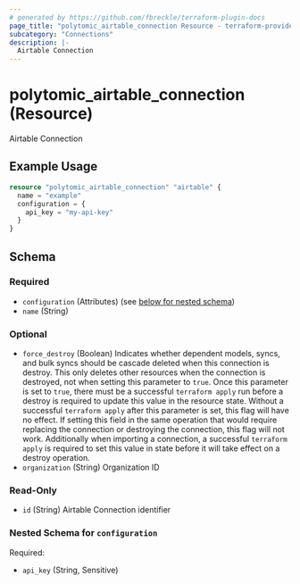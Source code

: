 ```yaml
---
# generated by https://github.com/fbreckle/terraform-plugin-docs
page_title: "polytomic_airtable_connection Resource - terraform-provider-polytomic"
subcategory: "Connections"
description: |-
  Airtable Connection
---
```


# polytomic_airtable_connection (Resource)

Airtable Connection

## Example Usage

```terraform
resource "polytomic_airtable_connection" "airtable" {
  name = "example"
  configuration = {
    api_key = "my-api-key"
  }
}
```

<!-- schema generated by tfplugindocs -->
## Schema

### Required

- `configuration` (Attributes) (see [below for nested schema](#nestedatt--configuration))
- `name` (String)

### Optional

- `force_destroy` (Boolean) Indicates whether dependent models, syncs, and bulk syncs should be cascade deleted when this connection is destroy. This only deletes other resources when the connection is destroyed, not when setting this parameter to `true`. Once this parameter is set to `true`, there must be a successful `terraform apply` run before a destroy is required to update this value in the resource state. Without a successful `terraform apply` after this parameter is set, this flag will have no effect. If setting this field in the same operation that would require replacing the connection or destroying the connection, this flag will not work. Additionally when importing a connection, a successful `terraform apply` is required to set this value in state before it will take effect on a destroy operation.
- `organization` (String) Organization ID

### Read-Only

- `id` (String) Airtable Connection identifier

<a id="nestedatt--configuration"></a>
### Nested Schema for `configuration`

Required:

- `api_key` (String, Sensitive)



